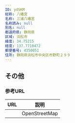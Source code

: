 ```yaml
---
ID: ydSKM
総称: 八幡宮
名称: 三浦八幡宮
名称読み: null
別名: null
都道府県: 静岡県
区域: 浜松市
緯度: 34.75215
経度: 137.7710472
郵便番号: 4350051
住所: 静岡県浜松市中央区市野町２９９
---
```


## その他

### 参考URL

| URL | 説明          |
| --- | ------------- |
|     | OpenStreetMap |
